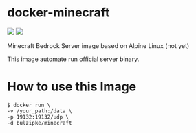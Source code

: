 # docker-minecraft
[![](https://images.microbadger.com/badges/version/bulzipke/minecraft.svg)](https://microbadger.com/images/bulzipke/minecraft) [![](https://images.microbadger.com/badges/image/bulzipke/minecraft.svg)](https://microbadger.com/images/bulzipke/minecraft)

Minecraft Bedrock Server image based on Alpine Linux (not yet)

This image automate run official server binary.

# How to use this Image
```console
$ docker run \
-v /your_path:/data \
-p 19132:19132/udp \
-d bulzipke/minecraft
```
